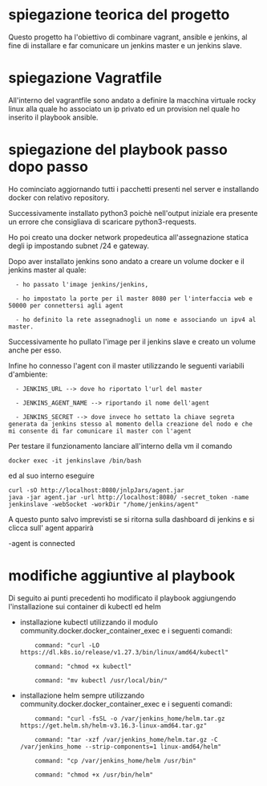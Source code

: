# spiegazione teorica del progetto
Questo progetto ha l'obiettivo di combinare vagrant, ansible e jenkins, al fine di installare e far comunicare un jenkins master e un jenkins slave.
# spiegazione Vagratfile
All'interno del vagrantfile sono andato a definire la macchina virtuale rocky linux alla quale ho associato un ip privato ed un provision nel quale ho inserito il playbook ansible.
# spiegazione del playbook passo dopo passo
Ho cominciato aggiornando tutti i pacchetti presenti nel server e installando docker con relativo repository.

Successivamente installato python3 poichè nell'output iniziale era presente un errore che consigliava di scaricare python3-requests.
 
Ho poi creato una docker network propedeutica all'assegnazione statica degli ip impostando subnet /24 e gateway.

Dopo aver installato jenkins sono andato a creare un volume docker e il jenkins master al quale:

      - ho passato l'image jenkins/jenkins,
   
      - ho impostato la porte per il master 8080 per l'interfaccia web e 50000 per connettersi agli agent
   
      - ho definito la rete assegnadnogli un nome e associando un ipv4 al master.
   
Successivamente ho pullato l'image per il jenkins slave e creato un volume anche per esso.

Infine ho connesso l'agent con il master utilizzando le seguenti variabili d'ambiente:

      - JENKINS_URL --> dove ho riportato l'url del master
   
      - JENKINS_AGENT_NAME --> riportando il nome dell'agent
   
      - JENKINS_SECRET --> dove invece ho settato la chiave segreta generata da jenkins stesso al momento della creazione del nodo e che mi consente di far comunicare il master con l'agent
Per testare il funzionamento lanciare all'interno della vm il comando

    docker exec -it jenkinslave /bin/bash
ed al suo interno eseguire 

    curl -sO http://localhost:8080/jnlpJars/agent.jar
    java -jar agent.jar -url http://localhost:8080/ -secret_token -name jenkinslave -webSocket -workDir "/home/jenkins/agent"
A questo punto salvo imprevisti se si ritorna sulla dashboard di jenkins e si clicca sull' agent apparirà 

-agent is connected

# modifiche aggiuntive al playbook
Di seguito ai punti precedenti ho modificato il playbook aggiungendo l'installazione sui container di kubectl ed helm 

- installazione kubectl utilizzando il modulo community.docker.docker_container_exec e i seguenti comandi:

          command: "curl -LO https://dl.k8s.io/release/v1.27.3/bin/linux/amd64/kubectl"

          command: "chmod +x kubectl"

          command: "mv kubectl /usr/local/bin/"
- installazione helm sempre utilizzando community.docker.docker_container_exec e i seguenti comandi:

          command: "curl -fsSL -o /var/jenkins_home/helm.tar.gz https://get.helm.sh/helm-v3.16.3-linux-amd64.tar.gz"

          command: "tar -xzf /var/jenkins_home/helm.tar.gz -C /var/jenkins_home --strip-components=1 linux-amd64/helm"

          command: "cp /var/jenkins_home/helm /usr/bin"

          command: "chmod +x /usr/bin/helm"


  
  
